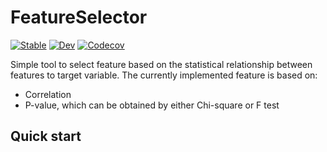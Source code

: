 # FeatureSelector

[![Stable](https://img.shields.io/badge/docs-stable-blue.svg)](https://darrencl.github.io/FeatureSelector.jl/stable)
[![Dev](https://img.shields.io/badge/docs-dev-blue.svg)](https://darrencl.github.io/FeatureSelector.jl/dev)
[![Codecov](https://codecov.io/gh/darrencl/FeatureSelector.jl/branch/master/graph/badge.svg)](https://codecov.io/gh/darrencl/FeatureSelector.jl)

Simple tool to select feature based on the statistical relationship between features to target variable. The currently implemented feature is based on:

* Correlation
* P-value, which can be obtained by either Chi-square or F test

## Quick start

```

```